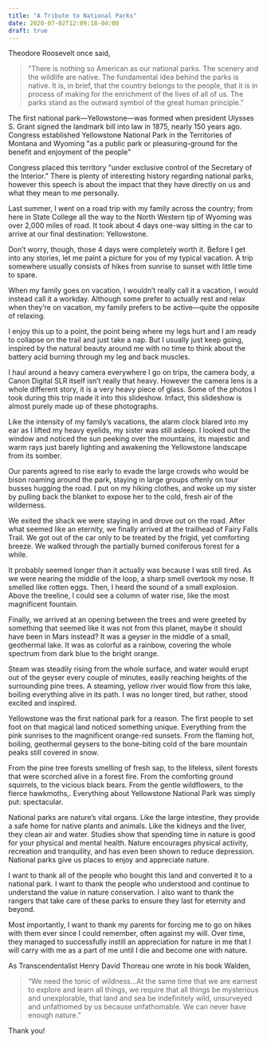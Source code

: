 ```yaml
---
title: "A Tribute to National Parks"
date: 2020-07-02T12:09:18-04:00
draft: true
---
```


Theodore Roosevelt once said,
> "There is nothing so American as our national parks. The scenery and the wildlife are native. The fundamental idea behind the parks is native. It is, in brief, that the country belongs to the people, that it is in process of making for the enrichment of the lives of all of us. The parks stand as the outward symbol of the great human principle.”

The first national park—Yellowstone—was formed when president Ulysses S. Grant signed the landmark bill into law in 1875, nearly 150 years ago. Congress established Yellowstone National Park in the Territories of Montana and Wyoming "as a public park or pleasuring-ground for the benefit and enjoyment of the people"

Congress placed this territory "under exclusive control of the Secretary of the Interior." There is plenty of interesting history regarding national parks, however this speech is about the impact that they have directly on us and what they mean to me personally.

Last summer, I went on a road trip with my family across the country; from here in State College all the way to the North Western tip of Wyoming was over 2,000 miles of road. It took about 4 days one-way sitting in the car to arrive at our final destination: Yellowstone.

Don’t worry, though, those 4 days were completely worth it. Before I get into any stories, let me paint a picture for you of my typical vacation. A trip somewhere usually consists of hikes from sunrise to sunset with little time to spare.

When my family goes on vacation, I wouldn’t really call it a vacation, I would instead call it a workday. Although some prefer to actually rest and relax when they’re on vacation, my family prefers to be active—quite the opposite of relaxing.

I enjoy this up to a point, the point being where my legs hurt and I am ready to collapse on the trail and just take a nap. But I usually just keep going, inspired by the natural beauty around me with no time to think about the battery acid burning through my leg and back muscles.

I haul around a heavy camera everywhere I go on trips, the camera body, a Canon Digital SLR itself isn’t really that heavy. However the camera lens is a whole different story, it is a very heavy piece of glass. Some of the photos I took during this trip made it into this slideshow. Infact, this slideshow is almost purely made up of these photographs.

Like the intensity of my family’s vacations, the alarm clock blared into my ear as I lifted my heavy eyelids, my sister was still asleep. I looked out the window and noticed the sun peeking over the mountains, its majestic and warm rays just barely lighting and awakening the Yellowstone landscape from its somber.

Our parents agreed to rise early to evade the large crowds who would be bison roaming around the park, staying in large groups oftenly on tour busses hugging the road. I put on my hiking clothes, and woke up my sister by pulling back the blanket to expose her to the cold, fresh air of the wilderness.

We exited the shack we were staying in and drove out on the road. After what seemed like an eternity, we finally arrived at the trailhead of Fairy Falls Trail. We got out of the car only to be treated by the frigid, yet comforting breeze. We walked through the partially burned coniferous forest for a while.

It probably seemed longer than it actually was because I was still tired. As we were nearing the middle of the loop, a sharp smell overtook my nose. It smelled like rotten eggs. Then, I heard the sound of a small explosion. Above the treeline, I could see a column of water rise, like the most magnificent fountain.

Finally, we arrived at an opening between the trees and were greeted by something that seemed like it was not from this planet, maybe it should have been in Mars instead? It was a geyser in the middle of a small, geothermal lake. It was as colorful as a rainbow, covering the whole spectrum from dark blue to the bright orange.

Steam was steadily rising from the whole surface, and water would erupt out of the geyser every couple of minutes, easily reaching heights of the surrounding pine trees. A steaming, yellow river would flow from this lake, boiling everything alive in its path. I was no longer tired, but rather, stood excited and inspired.

Yellowstone was the first national park for a reason. The first people to set foot on that magical land noticed something unique. Everything from the pink sunrises to the magnificent orange-red sunsets. From the flaming hot, boiling, geothermal geysers to the bone-biting cold of the bare mountain peaks still covered in snow.

From the pine tree forests smelling of fresh sap, to the lifeless, silent forests that were scorched alive in a forest fire. From the comforting ground squirrels, to the vicious black bears. From the gentle wildflowers, to the fierce hawkmoths,. Everything about Yellowstone National Park was simply put: spectacular.

National parks are nature’s vital organs. Like the large intestine, they provide a safe home for native plants and animals. Like the kidneys and the liver, they clean air and water. Studies show that spending time in nature is good for your physical and mental health. Nature encourages physical activity, recreation and tranquility, and has even been shown to reduce depression. National parks give us places to enjoy and appreciate nature.

I want to thank all of the people who bought this land and converted it to a national park. I want to thank the people who understood and continue to understand the value in nature conservation. I also want to thank the rangers that take care of these parks to ensure they last for eternity and beyond.

Most importantly, I want to thank my parents for forcing me to go on hikes with them ever since I could remember, often against my will. Over time, they managed to successfully instill an appreciation for nature in me that I will carry with me as a part of me until I die and become one with nature.

As Transcendentalist Henry David Thoreau one wrote in his book Walden,
> “We need the tonic of wildness...At the same time that we are earnest to explore and learn all things, we require that all things be mysterious and unexplorable, that land and sea be indefinitely wild, unsurveyed and unfathomed by us because unfathomable. We can never have enough nature.”

Thank you!
